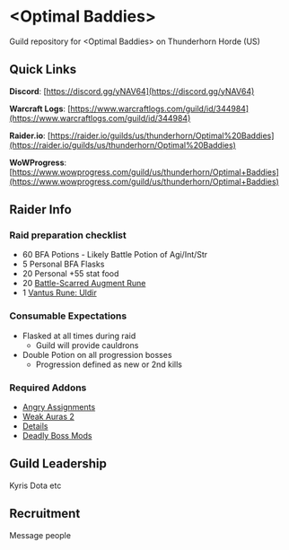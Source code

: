 # &lt;Optimal Baddies&gt;
Guild repository for &lt;Optimal Baddies> on Thunderhorn Horde (US)

## Quick Links
**Discord**: [https://discord.gg/yNAV64](https://discord.gg/yNAV64)

**Warcraft Logs**: [https://www.warcraftlogs.com/guild/id/344984](https://www.warcraftlogs.com/guild/id/344984)

**Raider.io**: [https://raider.io/guilds/us/thunderhorn/Optimal%20Baddies](https://raider.io/guilds/us/thunderhorn/Optimal%20Baddies)

**WoWProgress**: [https://www.wowprogress.com/guild/us/thunderhorn/Optimal+Baddies](https://www.wowprogress.com/guild/us/thunderhorn/Optimal+Baddies)

## Raider Info

### Raid preparation checklist
* 60 BFA Potions - Likely Battle Potion of Agi/Int/Str
* 5 Personal BFA Flasks
* 20 Personal +55 stat food
* 20 [Battle-Scarred Augment Rune](https://www.wowhead.com/item=160053/battle-scarred-augment-rune)
* 1 [Vantus Rune: Uldir](https://www.wowhead.com/item=153673/vantus-rune-uldir)

### Consumable Expectations
* Flasked at all times during raid
	* Guild will provide cauldrons
* Double Potion on all progression bosses
	* Progression defined as new or 2nd kills

### Required Addons
* [Angry Assignments](https://www.curseforge.com/wow/addons/angry-assignments)
* [Weak Auras 2](https://www.curseforge.com/wow/addons/weakauras-2)
* [Details](https://www.curseforge.com/wow/addons/details)
* [Deadly Boss Mods](https://www.curseforge.com/wow/addons/deadly-boss-mods)

## Guild Leadership
Kyris
Dota
etc

## Recruitment
Message people
